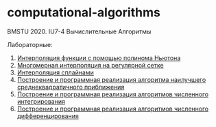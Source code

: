 # computational-algorithms
BMSTU 2020. IU7-4 Вычислительные Алгоритмы

Лабораторные:
1. [Интерполяция функции с помощью полинома Ньютона](https://github.com/DeaLoic/bmstu-computational-algorithms/tree/master/lab_01)
2. [Многомерная интерполяция на регулярной сетке](https://github.com/DeaLoic/bmstu-computational-algorithms/tree/master/lab_02)
3. [Интерполяция сплайнами](https://github.com/DeaLoic/bmstu-computational-algorithms/tree/master/lab_03)
4. [Построение и программная реализация алгоритма наилучшего среднеквадратичного приближения](https://github.com/DeaLoic/bmstu-computational-algorithms/tree/master/lab_04)
5. [Построение и программная реализация алгоритмов численного интегрирования](https://github.com/DeaLoic/bmstu-computational-algorithms/tree/master/lab_05)
6. [Построение и программная реализация алгоритмов численного дифференцирования](https://github.com/DeaLoic/bmstu-computational-algorithms/tree/master/lab_06)